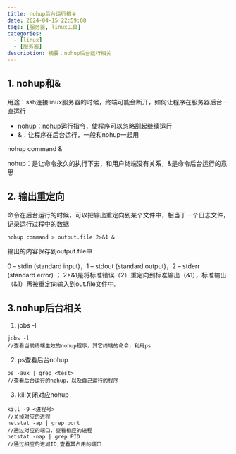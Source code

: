 ```yaml
---
title: nohup后台运行相关
date: 2024-04-15 22:59:08
tags: [服务器, linux工具]
categories:
  - [linux]
  - [服务器]
description: 摘要：nohup后台运行相关
---
```


## 1. nohup和&

用途：ssh连接linux服务器的时候，终端可能会断开，如何让程序在服务器后台一直运行

- nohup：nohup运行指令，使程序可以忽略刮起继续运行
- &：让程序在后台运行，一般和nohup一起用

nohup command &

nohup：是让命令永久的执行下去，和用户终端没有关系，&是命令后台运行的意思

## 2. 输出重定向

命令在后台运行的时候，可以把输出重定向到某个文件中，相当于一个日志文件，记录运行过程中的数据

```
nohup command > output.file 2>&1 &
```

输出的内容保存到output.file中

0 – stdin (standard input)，1 – stdout (standard output)，2 – stderr (standard error) ；
2>&1是将标准错误（2）重定向到标准输出（&1），标准输出（&1）再被重定向输入到out.file文件中。

## 3.nohup后台相关

1. jobs -l

```
jobs -l
//查看当前终端生效的nohup程序，其它终端的命令，利用ps
```

2. ps查看后台nohup

```
ps -aux | grep <test>
//查看后台运行的nohup，以及自己运行的程序
```

3. kill关闭对应nohup

```
kill -9 <进程号>
//关掉对应的进程
netstat -ap | grep port
//通过对应的端口，查看相应的进程
netstat -nap | grep PID
//通过相应的进城ID,查看其占用的端口
```



















